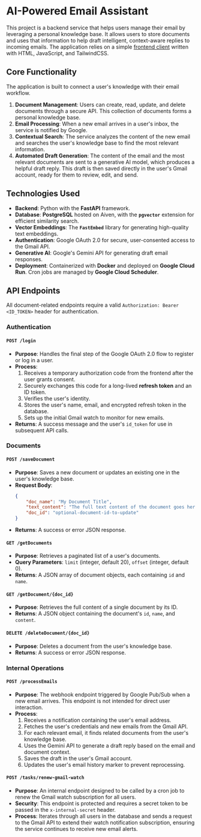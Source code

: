 # AI-Powered Email Assistant

This project is a backend service that helps users manage their email by leveraging a personal knowledge base. It allows users to store documents and uses that information to help draft intelligent, context-aware replies to incoming emails. The application relies on a simple [frontend client](https://github.com/tgrozenski/agent_email_frontend.github.io) written with HTML, JavaScript, and TailwindCSS.

## Core Functionality

The application is built to connect a user's knowledge with their email workflow.

1.  **Document Management**: Users can create, read, update, and delete documents through a secure API. This collection of documents forms a personal knowledge base.
2.  **Email Processing**: When a new email arrives in a user's inbox, the service is notified by Google.
3.  **Contextual Search**: The service analyzes the content of the new email and searches the user's knowledge base to find the most relevant information.
4.  **Automated Draft Generation**: The content of the email and the most relevant documents are sent to a generative AI model, which produces a helpful draft reply. This draft is then saved directly in the user's Gmail account, ready for them to review, edit, and send.

## Technologies Used

- **Backend**: Python with the **FastAPI** framework.
- **Database**: **PostgreSQL** hosted on Aiven, with the **`pgvector`** extension for efficient similarity search.
- **Vector Embeddings**: The **`FastEmbed`** library for generating high-quality text embeddings.
- **Authentication**: Google OAuth 2.0 for secure, user-consented access to the Gmail API.
- **Generative AI**: Google's Gemini API for generating draft email responses.
- **Deployment**: Containerized with **Docker** and deployed on **Google Cloud Run**. Cron jobs are managed by **Google Cloud Scheduler**.

## API Endpoints

All document-related endpoints require a valid `Authorization: Bearer <ID_TOKEN>` header for authentication.

### Authentication

#### `POST /login`
- **Purpose**: Handles the final step of the Google OAuth 2.0 flow to register or log in a user.
- **Process**:
    1. Receives a temporary authorization code from the frontend after the user grants consent.
    2. Securely exchanges this code for a long-lived **refresh token** and an ID token.
    3. Verifies the user's identity.
    4. Stores the user's name, email, and encrypted refresh token in the database.
    5. Sets up the initial Gmail watch to monitor for new emails.
- **Returns**: A success message and the user's `id_token` for use in subsequent API calls.

### Documents

#### `POST /saveDocument`
- **Purpose**: Saves a new document or updates an existing one in the user's knowledge base.
- **Request Body**:
    ```json
    {
        "doc_name": "My Document Title",
        "text_content": "The full text content of the document goes here.",
        "doc_id": "optional-document-id-to-update"
    }
    ```
- **Returns**: A success or error JSON response.

#### `GET /getDocuments`
- **Purpose**: Retrieves a paginated list of a user's documents.
- **Query Parameters**: `limit` (integer, default 20), `offset` (integer, default 0).
- **Returns**: A JSON array of document objects, each containing `id` and `name`.

#### `GET /getDocument/{doc_id}`
- **Purpose**: Retrieves the full content of a single document by its ID.
- **Returns**: A JSON object containing the document's `id`, `name`, and `content`.

#### `DELETE /deleteDocument/{doc_id}`
- **Purpose**: Deletes a document from the user's knowledge base.
- **Returns**: A success or error JSON response.

### Internal Operations

#### `POST /processEmails`
- **Purpose**: The webhook endpoint triggered by Google Pub/Sub when a new email arrives. This endpoint is not intended for direct user interaction.
- **Process**:
    1. Receives a notification containing the user's email address.
    2. Fetches the user's credentials and new emails from the Gmail API.
    3. For each relevant email, it finds related documents from the user's knowledge base.
    4. Uses the Gemini API to generate a draft reply based on the email and document context.
    5. Saves the draft in the user's Gmail account.
    6. Updates the user's email history marker to prevent reprocessing.

#### `POST /tasks/renew-gmail-watch`
- **Purpose**: An internal endpoint designed to be called by a cron job to renew the Gmail watch subscription for all users.
- **Security**: This endpoint is protected and requires a secret token to be passed in the `x-internal-secret` header.
- **Process**: Iterates through all users in the database and sends a request to the Gmail API to extend their watch notification subscription, ensuring the service continues to receive new email alerts.
